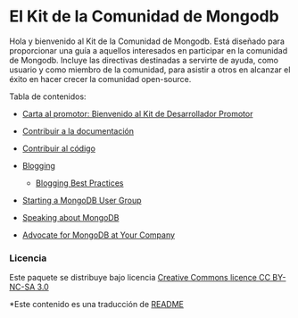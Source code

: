 El Kit de la Comunidad de Mongodb
====================================

Hola y bienvenido al Kit de la Comunidad de Mongodb. Está diseñado para proporcionar una
guía a aquellos interesados en participar en la comunidad de Mongodb. Incluye
las directivas destinadas a servirte de ayuda, como usuario y como miembro de la
comunidad, para asistir a otros en alcanzar el éxito en hacer crecer la comunidad
open-source.

Tabla de contenidos:

* [Carta al promotor: Bienvenido al Kit de Desarrollador Promotor](Una%20carta%20al%20promotor.md)
* [Contribuir a la documentación](Contribuir%20a%20la%20documentaci%C3%B3n.md)
* [Contribuir al código](Contribuir%20al%20codigo.md)


* [Blogging](Blogging.md)
  * [Blogging Best Practices](Blogging%20Best%20Practices.md)
* [Starting a MongoDB User Group](MongoDB%20User%20Groups.md)
* [Speaking about MongoDB](Speaking%20About%20MongoDB.md)
* [Advocate for MongoDB at Your Company](At%20Your%20Company.md)

### Licencia
Este paquete se distribuye bajo licencia [Creative Commons licence CC BY-NC-SA 3.0](http://creativecommons.org/licenses/by-nc-sa/3.0/)

*Este contenido es una traducción de [README](README_en.md)

